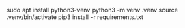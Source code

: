 sudo apt install python3-venv
python3 -m venv .venv
source .venv/bin/activate
pip3 install -r requirements.txt
